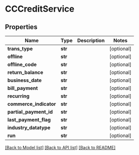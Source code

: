 # CCCreditService

## Properties
Name | Type | Description | Notes
------------ | ------------- | ------------- | -------------
**trans_type** | **str** |  | [optional] 
**offline** | **str** |  | [optional] 
**offline_code** | **str** |  | [optional] 
**return_balance** | **str** |  | [optional] 
**business_date** | **str** |  | [optional] 
**bill_payment** | **str** |  | [optional] 
**recurring** | **str** |  | [optional] 
**commerce_indicator** | **str** |  | [optional] 
**partial_payment_id** | **str** |  | [optional] 
**last_payment_flag** | **str** |  | [optional] 
**industry_datatype** | **str** |  | [optional] 
**run** | **str** |  | [optional] 

[[Back to Model list]](../README.md#documentation-for-models) [[Back to API list]](../README.md#documentation-for-api-endpoints) [[Back to README]](../README.md)


